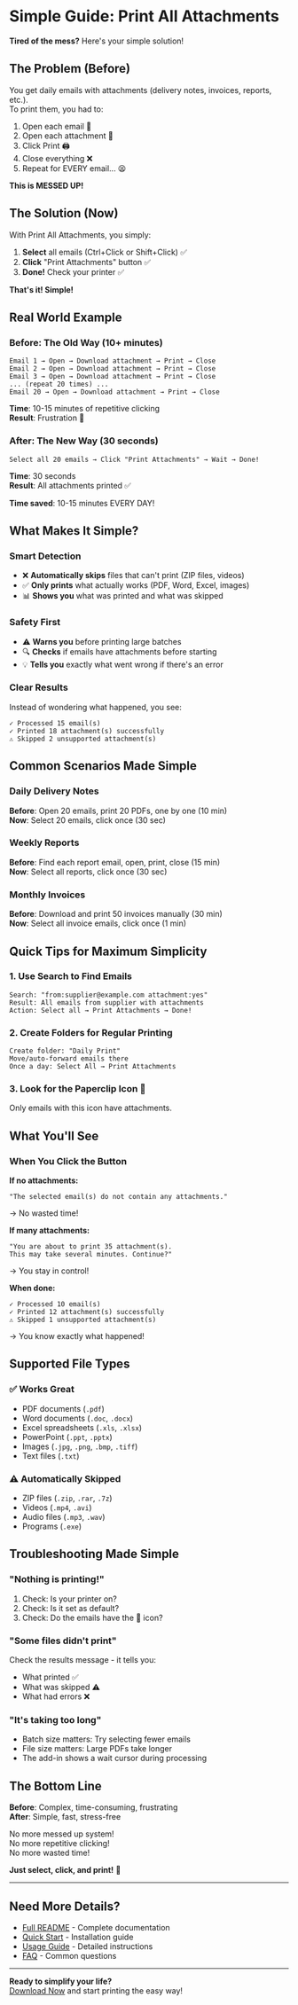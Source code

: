 # Simple Guide: Print All Attachments

**Tired of the mess?** Here's your simple solution!

## The Problem (Before)

You get daily emails with attachments (delivery notes, invoices, reports, etc.).  
To print them, you had to:
1. Open each email 📧
2. Open each attachment 📄
3. Click Print 🖨️
4. Close everything ❌
5. Repeat for EVERY email... 😫

**This is MESSED UP!**

## The Solution (Now)

With Print All Attachments, you simply:
1. **Select** all emails (Ctrl+Click or Shift+Click) ✅
2. **Click** "Print Attachments" button ✅
3. **Done!** Check your printer ✅

**That's it! Simple!**

## Real World Example

### Before: The Old Way (10+ minutes)
```
Email 1 → Open → Download attachment → Print → Close
Email 2 → Open → Download attachment → Print → Close
Email 3 → Open → Download attachment → Print → Close
... (repeat 20 times) ...
Email 20 → Open → Download attachment → Print → Close
```
**Time**: 10-15 minutes of repetitive clicking  
**Result**: Frustration 😤

### After: The New Way (30 seconds)
```
Select all 20 emails → Click "Print Attachments" → Wait → Done!
```
**Time**: 30 seconds  
**Result**: All attachments printed ✅

**Time saved**: 10-15 minutes EVERY DAY!

## What Makes It Simple?

### Smart Detection
- ❌ **Automatically skips** files that can't print (ZIP files, videos)
- ✅ **Only prints** what actually works (PDF, Word, Excel, images)
- 📊 **Shows you** what was printed and what was skipped

### Safety First
- ⚠️ **Warns you** before printing large batches
- 🔍 **Checks** if emails have attachments before starting
- 💡 **Tells you** exactly what went wrong if there's an error

### Clear Results
Instead of wondering what happened, you see:
```
✓ Processed 15 email(s)
✓ Printed 18 attachment(s) successfully
⚠ Skipped 2 unsupported attachment(s)
```

## Common Scenarios Made Simple

### Daily Delivery Notes
**Before**: Open 20 emails, print 20 PDFs, one by one (10 min)  
**Now**: Select 20 emails, click once (30 sec)

### Weekly Reports
**Before**: Find each report email, open, print, close (15 min)  
**Now**: Select all reports, click once (30 sec)

### Monthly Invoices
**Before**: Download and print 50 invoices manually (30 min)  
**Now**: Select all invoice emails, click once (1 min)

## Quick Tips for Maximum Simplicity

### 1. Use Search to Find Emails
```
Search: "from:supplier@example.com attachment:yes"
Result: All emails from supplier with attachments
Action: Select all → Print Attachments → Done!
```

### 2. Create Folders for Regular Printing
```
Create folder: "Daily Print"
Move/auto-forward emails there
Once a day: Select All → Print Attachments
```

### 3. Look for the Paperclip Icon 📎
Only emails with this icon have attachments.

## What You'll See

### When You Click the Button

**If no attachments:**
```
"The selected email(s) do not contain any attachments."
```
→ No wasted time!

**If many attachments:**
```
"You are about to print 35 attachment(s).
This may take several minutes. Continue?"
```
→ You stay in control!

**When done:**
```
✓ Processed 10 email(s)
✓ Printed 12 attachment(s) successfully
⚠ Skipped 1 unsupported attachment(s)
```
→ You know exactly what happened!

## Supported File Types

### ✅ Works Great
- PDF documents (`.pdf`)
- Word documents (`.doc`, `.docx`)
- Excel spreadsheets (`.xls`, `.xlsx`)
- PowerPoint (`.ppt`, `.pptx`)
- Images (`.jpg`, `.png`, `.bmp`, `.tiff`)
- Text files (`.txt`)

### ⚠️ Automatically Skipped
- ZIP files (`.zip`, `.rar`, `.7z`)
- Videos (`.mp4`, `.avi`)
- Audio files (`.mp3`, `.wav`)
- Programs (`.exe`)

## Troubleshooting Made Simple

### "Nothing is printing!"
1. Check: Is your printer on?
2. Check: Is it set as default?
3. Check: Do the emails have the 📎 icon?

### "Some files didn't print"
Check the results message - it tells you:
- What printed ✅
- What was skipped ⚠️
- What had errors ❌

### "It's taking too long"
- Batch size matters: Try selecting fewer emails
- File size matters: Large PDFs take longer
- The add-in shows a wait cursor during processing

## The Bottom Line

**Before**: Complex, time-consuming, frustrating  
**After**: Simple, fast, stress-free

No more messed up system!  
No more repetitive clicking!  
No more wasted time!

**Just select, click, and print!** 🚀

---

## Need More Details?

- [Full README](README.md) - Complete documentation
- [Quick Start](QUICKSTART.md) - Installation guide
- [Usage Guide](USAGE.md) - Detailed instructions
- [FAQ](FAQ.md) - Common questions

---

**Ready to simplify your life?**  
[Download Now](https://github.com/hershyked/Print-all-attachments/releases) and start printing the easy way!

